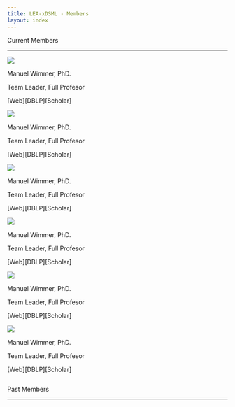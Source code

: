 ```yaml
---
title: LEA-xDSML - Members
layout: index
---
```

<p>Current Members</p>
<hr class="solid">

<div class="row">
    <div class="column">
        <img src="{{site.github.url}}/assets/img/wimmer-photo.jpg" id="manuel-photo"/>
        <p>Manuel Wimmer, PhD.</p>
        <p>Team Leader, Full Profesor</p>
        <p><a>[Web]</a><a>[DBLP]</a><a>[Scholar]</a></p>
    </div>
    <div class="column">
        <img src="{{site.github.url}}/assets/img/wimmer-photo.jpg" id="manuel-photo"/>
        <p>Manuel Wimmer, PhD.</p>
        <p>Team Leader, Full Profesor</p>
        <p><a>[Web]</a><a>[DBLP]</a><a>[Scholar]</a></p>
    </div>
    <div class="column">
        <img src="{{site.github.url}}/assets/img/wimmer-photo.jpg" id="manuel-photo"/>
        <p>Manuel Wimmer, PhD.</p>
        <p>Team Leader, Full Profesor</p>
        <p><a>[Web]</a><a>[DBLP]</a><a>[Scholar]</a></p>
    </div>
</div>

<div class="row">
    <div class="column">
        <img src="{{site.github.url}}/assets/img/wimmer-photo.jpg" id="manuel-photo"/>
        <p>Manuel Wimmer, PhD.</p>
        <p>Team Leader, Full Profesor</p>
        <p><a>[Web]</a><a>[DBLP]</a><a>[Scholar]</a></p>
    </div>
    <div class="column">
        <img src="{{site.github.url}}/assets/img/wimmer-photo.jpg" id="manuel-photo"/>
        <p>Manuel Wimmer, PhD.</p>
        <p>Team Leader, Full Profesor</p>
        <p><a>[Web]</a><a>[DBLP]</a><a>[Scholar]</a></p>
    </div>
    <div class="column">
        <img src="{{site.github.url}}/assets/img/wimmer-photo.jpg" id="manuel-photo"/>
        <p>Manuel Wimmer, PhD.</p>
        <p>Team Leader, Full Profesor</p>
        <p><a>[Web]</a><a>[DBLP]</a><a>[Scholar]</a></p>
    </div>
</div>

<p>Past Members</p>
<hr class="dashed">
